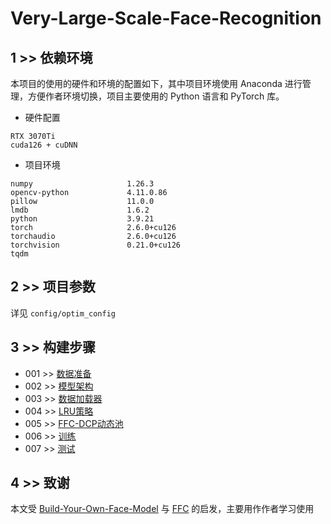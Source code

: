 # Very-Large-Scale-Face-Recognition

## 1 >> 依赖环境

本项目的使用的硬件和环境的配置如下，其中项目环境使用 Anaconda 进行管理，方便作者环境切换，项目主要使用的 Python 语言和 PyTorch 库。

- 硬件配置
```
RTX 3070Ti
cuda126 + cuDNN
```

- 项目环境
```
numpy                     1.26.3
opencv-python             4.11.0.86
pillow                    11.0.0
lmdb                      1.6.2
python                    3.9.21
torch                     2.6.0+cu126
torchaudio                2.6.0+cu126
torchvision               0.21.0+cu126
tqdm         
```

## 2 >> 项目参数

详见 `config/optim_config`

## 3 >> 构建步骤

- 001 >> [数据准备](https://github.com/sqnkkang/Very-Large-Scale-Face-Recognition/blob/master/recognition/001.md)
- 002 >> [模型架构](https://github.com/sqnkkang/Very-Large-Scale-Face-Recognition/blob/master/recognition/002.md)
- 003 >> [数据加载器](https://github.com/sqnkkang/Very-Large-Scale-Face-Recognition/blob/master/recognition/003.md)
- 004 >> [LRU策略](https://github.com/sqnkkang/Very-Large-Scale-Face-Recognition/blob/master/recognition/004.md)
- 005 >> [FFC-DCP动态池](https://github.com/sqnkkang/Very-Large-Scale-Face-Recognition/blob/master/recognition/005.md)
- 006 >> [训练](https://github.com/sqnkkang/Very-Large-Scale-Face-Recognition/blob/master/recognition/006.md)
- 007 >> [测试](https://github.com/sqnkkang/Very-Large-Scale-Face-Recognition/blob/master/recognition/007.md)

## 4 >> 致谢

本文受 [Build-Your-Own-Face-Model](https://github.com/siriusdemon/Build-Your-Own-Face-Model/) 与 [FFC](https://github.com/tiandunx/FFC/) 的启发，主要用作作者学习使用
